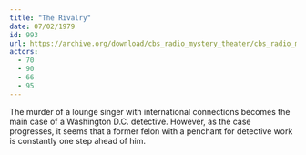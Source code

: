 ```yaml
---
title: "The Rivalry"
date: 07/02/1979
id: 993
url: https://archive.org/download/cbs_radio_mystery_theater/cbs_radio_mystery_theater-0951-1000.zip/cbs_radio_mystery_theater-0951-1000%2Fcbsrmt_0993_the_rivalry.mp3
actors:
  - 70
  - 90
  - 66
  - 95
---
```

The murder of a lounge singer with international connections becomes the main case of a Washington D.C. detective. However, as the case progresses, it seems that a former felon with a penchant for detective work is constantly one step ahead of him.
